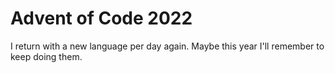 # Advent of Code 2022

I return with a new language per day again. Maybe this year I'll remember to keep doing them.
